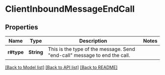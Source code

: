 # ClientInboundMessageEndCall

## Properties

Name | Type | Description | Notes
------------ | ------------- | ------------- | -------------
**r#type** | **String** | This is the type of the message. Send \"end-call\" message to end the call. | 

[[Back to Model list]](../README.md#documentation-for-models) [[Back to API list]](../README.md#documentation-for-api-endpoints) [[Back to README]](../README.md)


